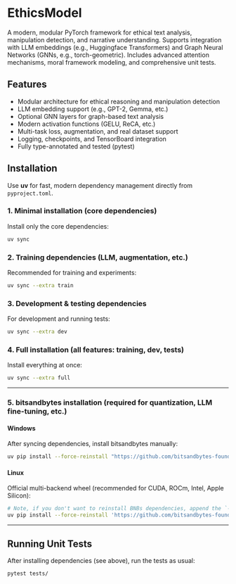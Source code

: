 # EthicsModel

A modern, modular PyTorch framework for ethical text analysis, manipulation detection, and narrative understanding. Supports integration with LLM embeddings (e.g., Huggingface Transformers) and Graph Neural Networks (GNNs, e.g., torch-geometric). Includes advanced attention mechanisms, moral framework modeling, and comprehensive unit tests.

## Features
- Modular architecture for ethical reasoning and manipulation detection
- LLM embedding support (e.g., GPT-2, Gemma, etc.)
- Optional GNN layers for graph-based text analysis
- Modern activation functions (GELU, ReCA, etc.)
- Multi-task loss, augmentation, and real dataset support
- Logging, checkpoints, and TensorBoard integration
- Fully type-annotated and tested (pytest)

## Installation

Use **uv** for fast, modern dependency management directly from `pyproject.toml`.

### 1. Minimal installation (core dependencies)
Install only the core dependencies:
```bash
uv sync
```

### 2. Training dependencies (LLM, augmentation, etc.)
Recommended for training and experiments:
```bash
uv sync --extra train
```

### 3. Development & testing dependencies
For development and running tests:
```bash
uv sync --extra dev
```

### 4. Full installation (all features: training, dev, tests)
Install everything at once:
```bash
uv sync --extra full
```

---

### 5. bitsandbytes installation (required for quantization, LLM fine-tuning, etc.)

#### Windows
After syncing dependencies, install bitsandbytes manually:
```bash
uv pip install --force-reinstall "https://github.com/bitsandbytes-foundation/bitsandbytes/releases/download/continuous-release_multi-backend-refactor/bitsandbytes-0.44.1.dev0-py3-none-win_amd64.whl"
```

#### Linux
Official multi-backend wheel (recommended for CUDA, ROCm, Intel, Apple Silicon):
```bash
# Note, if you don't want to reinstall BNBs dependencies, append the `--no-deps` flag!
uv pip install --force-reinstall 'https://github.com/bitsandbytes-foundation/bitsandbytes/releases/download/continuous-release_multi-backend-refactor/bitsandbytes-0.44.1.dev0-py3-none-manylinux_2_24_x86_64.whl'
```

---

## Running Unit Tests

After installing dependencies (see above), run the tests as usual:
```bash
pytest tests/
```
